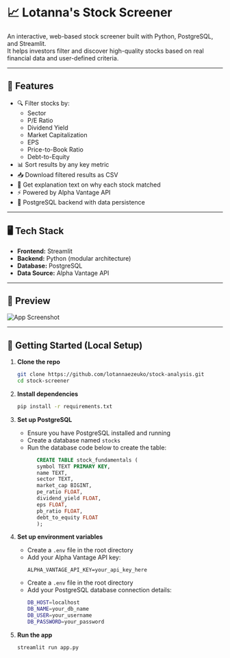 # 📈 Lotanna's Stock Screener

An interactive, web-based stock screener built with Python, PostgreSQL, and Streamlit.  
It helps investors filter and discover high-quality stocks based on real financial data and user-defined criteria.

---

## 🚀 Features

- 🔍 Filter stocks by:
  - Sector
  - P/E Ratio
  - Dividend Yield
  - Market Capitalization
  - EPS
  - Price-to-Book Ratio
  - Debt-to-Equity
- 📊 Sort results by any key metric
- 📥 Download filtered results as CSV
- 💬 Get explanation text on why each stock matched
- ⚡️ Powered by Alpha Vantage API
- 🐘 PostgreSQL backend with data persistence

---

## 🖥️ Tech Stack

- **Frontend:** Streamlit
- **Backend:** Python (modular architecture)
- **Database:** PostgreSQL
- **Data Source:** Alpha Vantage API

---

## 📸 Preview

![App Screenshot](your-screenshot-url-if-any)

---

## 📂 Getting Started (Local Setup)

1. **Clone the repo**
    ```bash
    git clone https://github.com/lotannaezeuko/stock-analysis.git
    cd stock-screener
    ```
2. **Install dependencies**
    ```bash
    pip install -r requirements.txt
    ```

3. **Set up PostgreSQL**
   - Ensure you have PostgreSQL installed and running
   - Create a database named `stocks`
   - Run the database code below to create the table:
     ```sql
        CREATE TABLE stock_fundamentals (
        symbol TEXT PRIMARY KEY,
        name TEXT,
        sector TEXT,
        market_cap BIGINT,
        pe_ratio FLOAT,
        dividend_yield FLOAT,
        eps FLOAT,
        pb_ratio FLOAT,
        debt_to_equity FLOAT
        );
     ```

4. **Set up environment variables**
   - Create a `.env` file in the root directory
   - Add your Alpha Vantage API key:
     ```
     ALPHA_VANTAGE_API_KEY=your_api_key_here
     ```
   - Create a `.env` file in the root directory
   - Add your PostgreSQL database connection details:
     ``` bash
     DB_HOST=localhost
     DB_NAME=your_db_name
     DB_USER=your_username
     DB_PASSWORD=your_password
     ```
5. **Run the app**
    ```bash
    streamlit run app.py
    ```
